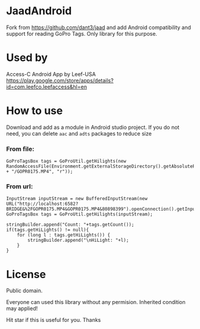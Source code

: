 # JaadAndroid
Fork from https://github.com/dant3/jaad and add Android compatibility and support for reading GoPro Tags. Only library for this purpose.

# Used by

Access-C Android App by Leef-USA https://play.google.com/store/apps/details?id=com.leefco.leefaccess&hl=en

# How to use

Download and add as a module in Android studio project. If you do not need, you can delete `aac` and `adts` packages to reduce size

### From file:
```
GoProTagsBox tags = GoProUtil.getHilights(new RandomAccessFile(Environment.getExternalStorageDirectory().getAbsolutePath() + "/GOPR0175.MP4", "r"));
```

### From url:
```
InputStream inputStream = new BufferedInputStream(new URL("http://localhost:6582?BRIDGE&%2FGOPR0175.MP4&GOPR0175.MP4&80898399").openConnection().getInputStream());
GoProTagsBox tags = GoProUtil.getHilights(inputStream);
                    
stringBuilder.append("Count: "+tags.getCount());
if(tags.getHiLights() != null){
    for (long l : tags.getHiLights()) {
        stringBuilder.append("\nHiLight: "+l);
    }
}
```

# License

Public domain.

Everyone can used this library without any permision. Inherited condition may applied!


Hit star if this is useful for you.
Thanks 

